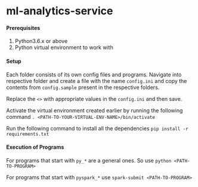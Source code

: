# ml-analytics-service

#### Prerequisites
1. Python3.6.x or above
1. Python virtual environment to work with

#### Setup

Each folder consists of its own config files and programs. Navigate into respective folder and create a file with the name `config.ini` and copy the contents from `config.sample` present in the respective folders.

Replace the `<>` with appropriate values in the `config.ini` and then save.

Activate the virtual environment created earlier by running the following command `. <PATH-TO-YOUR-VIRTUAL-ENV-NAME>/bin/activate`

Run the following command to install all the dependencies `pip install -r requirements.txt`

#### Execution of Programs

For programs that start with `py_*` are a general ones. So use `python <PATH-TO-PROGRAM>`

For programs that start with `pyspark_*` use `spark-submit <PATH-TO-PROGRAM>`
